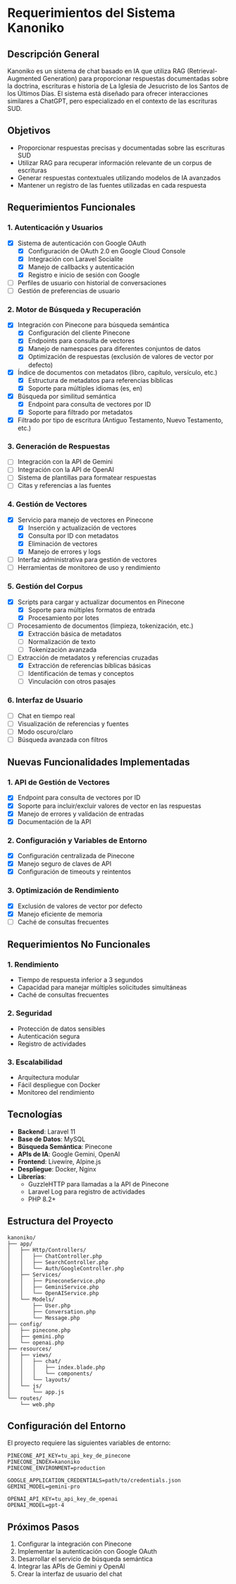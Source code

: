 # Requerimientos del Sistema Kanoniko

## Descripción General
Kanoniko es un sistema de chat basado en IA que utiliza RAG (Retrieval-Augmented Generation) para proporcionar respuestas documentadas sobre la doctrina, escrituras e historia de La Iglesia de Jesucristo de los Santos de los Últimos Días. El sistema está diseñado para ofrecer interacciones similares a ChatGPT, pero especializado en el contexto de las escrituras SUD.

## Objetivos
- Proporcionar respuestas precisas y documentadas sobre las escrituras SUD
- Utilizar RAG para recuperar información relevante de un corpus de escrituras
- Generar respuestas contextuales utilizando modelos de IA avanzados
- Mantener un registro de las fuentes utilizadas en cada respuesta

## Requerimientos Funcionales

### 1. Autenticación y Usuarios
- [x] Sistema de autenticación con Google OAuth
  - [x] Configuración de OAuth 2.0 en Google Cloud Console
  - [x] Integración con Laravel Socialite
  - [x] Manejo de callbacks y autenticación
  - [x] Registro e inicio de sesión con Google
- [ ] Perfiles de usuario con historial de conversaciones
- [ ] Gestión de preferencias de usuario

### 2. Motor de Búsqueda y Recuperación
- [x] Integración con Pinecone para búsqueda semántica
  - [x] Configuración del cliente Pinecone
  - [x] Endpoints para consulta de vectores
  - [x] Manejo de namespaces para diferentes conjuntos de datos
  - [x] Optimización de respuestas (exclusión de valores de vector por defecto)
- [x] Índice de documentos con metadatos (libro, capítulo, versículo, etc.)
  - [x] Estructura de metadatos para referencias bíblicas
  - [x] Soporte para múltiples idiomas (es, en)
- [x] Búsqueda por similitud semántica
  - [x] Endpoint para consulta de vectores por ID
  - [x] Soporte para filtrado por metadatos
- [x] Filtrado por tipo de escritura (Antiguo Testamento, Nuevo Testamento, etc.)

### 3. Generación de Respuestas
- [ ] Integración con la API de Gemini
- [ ] Integración con la API de OpenAI
- [ ] Sistema de plantillas para formatear respuestas
- [ ] Citas y referencias a las fuentes

### 4. Gestión de Vectores
- [x] Servicio para manejo de vectores en Pinecone
  - [x] Inserción y actualización de vectores
  - [x] Consulta por ID con metadatos
  - [x] Eliminación de vectores
  - [x] Manejo de errores y logs
- [ ] Interfaz administrativa para gestión de vectores
- [ ] Herramientas de monitoreo de uso y rendimiento

### 5. Gestión del Corpus
- [x] Scripts para cargar y actualizar documentos en Pinecone
  - [x] Soporte para múltiples formatos de entrada
  - [x] Procesamiento por lotes
- [ ] Procesamiento de documentos (limpieza, tokenización, etc.)
  - [x] Extracción básica de metadatos
  - [ ] Normalización de texto
  - [ ] Tokenización avanzada
- [ ] Extracción de metadatos y referencias cruzadas
  - [x] Extracción de referencias bíblicas básicas
  - [ ] Identificación de temas y conceptos
  - [ ] Vinculación con otros pasajes

### 6. Interfaz de Usuario
- [ ] Chat en tiempo real
- [ ] Visualización de referencias y fuentes
- [ ] Modo oscuro/claro
- [ ] Búsqueda avanzada con filtros

## Nuevas Funcionalidades Implementadas

### 1. API de Gestión de Vectores
- [x] Endpoint para consulta de vectores por ID
- [x] Soporte para incluir/excluir valores de vector en las respuestas
- [x] Manejo de errores y validación de entradas
- [x] Documentación de la API

### 2. Configuración y Variables de Entorno
- [x] Configuración centralizada de Pinecone
- [x] Manejo seguro de claves de API
- [x] Configuración de timeouts y reintentos

### 3. Optimización de Rendimiento
- [x] Exclusión de valores de vector por defecto
- [x] Manejo eficiente de memoria
- [ ] Caché de consultas frecuentes

## Requerimientos No Funcionales

### 1. Rendimiento
- Tiempo de respuesta inferior a 3 segundos
- Capacidad para manejar múltiples solicitudes simultáneas
- Caché de consultas frecuentes

### 2. Seguridad
- Protección de datos sensibles
- Autenticación segura
- Registro de actividades

### 3. Escalabilidad
- Arquitectura modular
- Fácil despliegue con Docker
- Monitoreo del rendimiento

## Tecnologías
- **Backend**: Laravel 11
- **Base de Datos**: MySQL
- **Búsqueda Semántica**: Pinecone
- **APIs de IA**: Google Gemini, OpenAI
- **Frontend**: Livewire, Alpine.js
- **Despliegue**: Docker, Nginx
- **Librerías**:
  - GuzzleHTTP para llamadas a la API de Pinecone
  - Laravel Log para registro de actividades
  - PHP 8.2+

## Estructura del Proyecto
```
kanoniko/
├── app/
│   ├── Http/Controllers/
│   │   ├── ChatController.php
│   │   ├── SearchController.php
│   │   └── Auth/GoogleController.php
│   ├── Services/
│   │   ├── PineconeService.php
│   │   ├── GeminiService.php
│   │   └── OpenAIService.php
│   └── Models/
│       ├── User.php
│       ├── Conversation.php
│       └── Message.php
├── config/
│   ├── pinecone.php
│   ├── gemini.php
│   └── openai.php
├── resources/
│   ├── views/
│   │   ├── chat/
│   │   │   ├── index.blade.php
│   │   │   └── components/
│   │   └── layouts/
│   └── js/
│       └── app.js
└── routes/
    └── web.php
```

## Configuración del Entorno
El proyecto requiere las siguientes variables de entorno:
```
PINECONE_API_KEY=tu_api_key_de_pinecone
PINECONE_INDEX=kanoniko
PINECONE_ENVIRONMENT=production

GOOGLE_APPLICATION_CREDENTIALS=path/to/credentials.json
GEMINI_MODEL=gemini-pro

OPENAI_API_KEY=tu_api_key_de_openai
OPENAI_MODEL=gpt-4
```

## Próximos Pasos
1. Configurar la integración con Pinecone
2. Implementar la autenticación con Google OAuth
3. Desarrollar el servicio de búsqueda semántica
4. Integrar las APIs de Gemini y OpenAI
5. Crear la interfaz de usuario del chat
